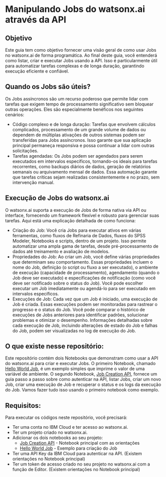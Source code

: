 # Manipulando Jobs do watsonx.ai através da API

## Objetivo
Este guia tem como objetivo fornecer uma visão geral de como usar Jobs no watsonx.ai de forma programática. Ao final deste guia, você entenderá como listar, criar e executar Jobs usando a API. Isso é particularmente útil para automatizar tarefas complexas e de longa duração, garantindo execução eficiente e confiável.

## Quando os Jobs são úteis?
Os Jobs assíncronos são um recurso poderoso que permite lidar com tarefas que exigem tempo de processamento significativo sem bloquear outras operações. Eles são especialmente benéficos nos seguintes cenários:
- Código complexo e de longa duração: Tarefas que envolvem cálculos complicados, processamento de um grande volume de dados ou dependem de múltiplas ativações de outros sistemas podem ser transferidas para Jobs assíncronos. Isso garante que sua aplicação principal permaneça responsiva e possa continuar a lidar com outras solicitações.
- Tarefas agendadas: Os Jobs podem ser agendados para serem executados em intervalos específicos, tornando-os ideais para tarefas recorrentes, como backups diários de dados, geração de relatórios semanais ou arquivamento mensal de dados. Essa automação garante que tarefas críticas sejam realizadas consistentemente e no prazo, sem intervenção manual.

## Execução de Jobs do watsonx.ai
O watsonx.ai suporta a execução de Jobs de forma nativa via API ou interface, fornecendo um framework flexível e robusto para gerenciar suas tarefas. Aqui está uma explicação detalhada de como funciona:
- Criação do Job: Você cria Jobs para executar ativos em várias ferramentas, como fluxos de Refinaria de Dados, fluxos do SPSS Modeler, Notebooks e scripts, dentro de um projeto. Isso permite automatizar uma ampla gama de tarefas, desde pré-processamento de dados até treinamento e avaliação de modelos.
- Propriedades do Job: Ao criar um Job, você define várias propriedades que determinam seu comportamento. Essas propriedades incluem o nome do Job, definição (o script ou fluxo a ser executado), o ambiente de execução (capacidade de processamento), agendamento (quando o Job deve ser executado) e especificações de notificação (como você deve ser notificado sobre o status do Job). Você pode escolher executar um Job imediatamente ou agendá-lo para ser executado em intervalos específicos.
- Execuções de Job: Cada vez que um Job é iniciado, uma execução de Job é criada. Essas execuções podem ser monitoradas para rastrear o progresso e o status do Job. Você pode comparar o histórico de execuções de Jobs anteriores para identificar padrões, solucionar problemas e otimizar o desempenho. Informações detalhadas sobre cada execução de Job, incluindo alterações de estado do Job e falhas do Job, podem ser visualizadas no log de execução do Job.

## O que existe nesse repositório:
Este repositório contém dois Notebooks que demonstram como usar a API do watsonx.ai para criar e executar Jobs. O primeiro Notebook, chamado [Hello World Job](/[PT-BR]%20Hello%20World%20Job.ipynb), é um exemplo simples que imprime o valor de uma variável de ambiente. O segundo Notebook, [Job Creation API](/[PT-BR]%20Job%20Creation%20APIs.ipynb), fornece um guia passo a passo sobre como autenticar na API, listar Jobs, criar um novo Job, criar uma execução de Job e recuperar o status e os logs da execução do Job. Vamos fazer tudo isso usando o primeiro notebook como exemplo.

## Requisitos:
Para executar os códigos neste repositório, você precisará:
- Ter uma conta no IBM Cloud e ter acesso ao watsonx.ai.
- Ter um projeto criado no watsonx.ai.
- Adicionar os dois notebooks ao seu projeto: 
    - [Job Creation API](/[PT-BR]%20Job%20Creation%20APIs.ipynb) - Notebook principal com as orientações
    - [Hello World Job](/[PT-BR]%20Hello%20World%20Job.ipynb) - Exemplo para criação do Job
- Ter uma API Key da IBM Cloud para autenticar na API. (Existem orientações no Notebook principal)
- Ter um token de acesso criado no seu projeto no watsonx.ai com a função de Editor. (Existem orientações no Notebook principal)